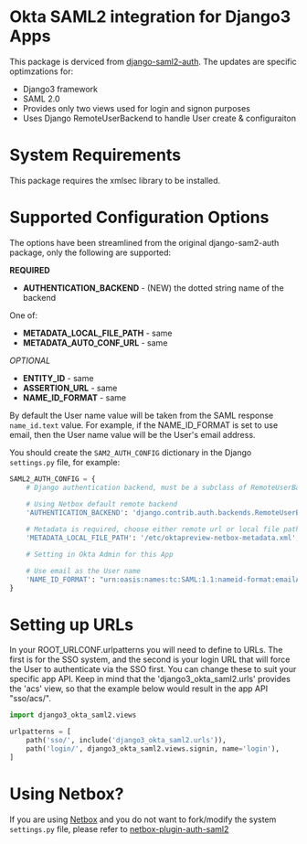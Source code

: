 # Okta SAML2 integration for Django3 Apps

This package is derviced from [django-saml2-auth](https://github.com/fangli/django-saml2-auth).
The updates are specific optimzations for:

   * Django3 framework
   * SAML 2.0
   * Provides only two views used for login and signon purposes
   * Uses Django RemoteUserBackend to handle User create & configuraiton
   
# System Requirements

This package requires the xmlsec library to be installed.
    
# Supported Configuration Options

The options have been streamlined from the original django-sam2-auth package,
only the following are supported:

**REQUIRED**
   * **AUTHENTICATION_BACKEND** - (NEW) the dotted string name of the backend
   
   One of:   
   * **METADATA_LOCAL_FILE_PATH** - same
   * **METADATA_AUTO_CONF_URL** - same
   
*OPTIONAL*      
   * **ENTITY_ID** - same
   * **ASSERTION_URL** - same
   * **NAME_ID_FORMAT** - same

By default the User name value will be taken from the SAML response
`name_id.text` value.  For example, if the NAME_ID_FORMAT is set to use email,
then the User name value will be the User's email address.

You should create the `SAM2_AUTH_CONFIG` dictionary in the Django `settings.py` file,
for example:

````python
SAML2_AUTH_CONFIG = {
    # Django authentication backend, must be a subclass of RemoteUserBackend
    
    # Using Netbox default remote backend
    'AUTHENTICATION_BACKEND': 'django.contrib.auth.backends.RemoteUserBackend',

    # Metadata is required, choose either remote url or local file path
    'METADATA_LOCAL_FILE_PATH': '/etc/oktapreview-netbox-metadata.xml',

    # Setting in Okta Admin for this App

    # Use email as the User name
    'NAME_ID_FORMAT': "urn:oasis:names:tc:SAML:1.1:nameid-format:emailAddress",
}
````

# Setting up URLs

In your ROOT_URLCONF.urlpatterns you will need to define to URLs.  The first is
for the SSO system, and the second is your login URL that will force the User
to authenticate via the SSO first.  You can change these to suit your specific
app API.  Keep in mind that the 'django3_okta_saml2.urls' provides the 'acs'
view, so that the example below would result in the app API "sso/acs/".

```python
import django3_okta_saml2.views

urlpatterns = [
    path('sso/', include('django3_okta_saml2.urls')),
    path('login/', django3_okta_saml2.views.signin, name='login'),
]
```

# Using Netbox?

If you are using [Netbox](https://netbox.readthedocs.io/en/stable/) and you do
not want to fork/modify the system `settings.py` file, please refer to
[netbox-plugin-auth-saml2](https://github.com/jeremyschulman/netbox-plugin-auth-saml2)

   